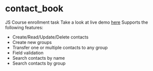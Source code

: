 # contact_book
JS Course enrollment task
Take a look at live demo <a href="http://tsukuros.github.io/contact_book/">here</a>
Supports the following features:
- Create/Read/Update/Delete contacts
- Create new groups
- Transfer one or multiple contacts to any group
- Field validation
- Search contacts by name
- Search contacts by group 
